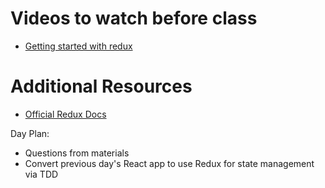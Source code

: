 # Videos to watch before class

* [Getting started with redux](https://egghead.io/series/getting-started-with-redux)

# Additional Resources

* [Official Redux Docs](https://redux.js.org/)

Day Plan:

* Questions from materials
* Convert previous day's React app to use Redux for state management via TDD
